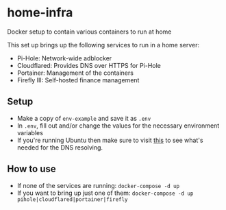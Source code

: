 # home-infra
Docker setup to contain various containers to run at home

This set up brings up the following services to run in a home server:

- Pi-Hole: Network-wide adblocker
- Cloudflared: Provides DNS over HTTPS for Pi-Hole
- Portainer: Management of the containers
- Firefly III: Self-hosted finance management

## Setup
- Make a copy of `env-example` and save it as `.env`
- In `.env`, fill out and/or change the values for the necessary environment variables
- If you're running Ubuntu then make sure to visit [this](https://github.com/pi-hole/docker-pi-hole#installing-on-ubuntu) to see what's needed for the DNS resolving.

## How to use
- If none of the services are running: `docker-compose -d up`
- If you want to bring up just one of them: `docker-compose -d up pihole|cloudflared|portainer|firefly`
